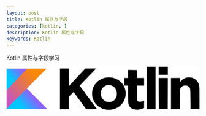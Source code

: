 ```yaml
---
layout: post
title: Kotlin 属性与字段
categories: [kotlin, ]
description: Kotlin 属性与字段
keywords: Kotlin
---
```


Kotlin 属性与字段学习

![](/images/posts/kotlin/Kotlin_logo.png)


